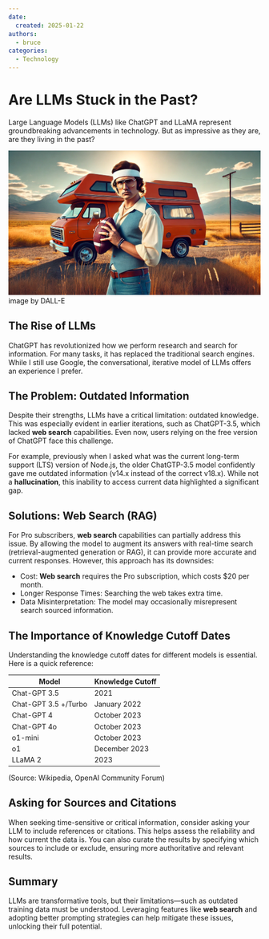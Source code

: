 ```yaml
---
date:
  created: 2025-01-22
authors:
  - bruce
categories:
  - Technology
---
```


# Are LLMs Stuck in the Past?
Large Language Models (LLMs) like ChatGPT and LLaMA represent groundbreaking advancements in technology. But as impressive as they are, are they living in the past?

![Living in the Past](living-in-the-past.png)
image by DALL-E
<!-- more -->

## The Rise of LLMs
ChatGPT has revolutionized how we perform research and search for information. For many tasks, it has replaced the traditional search engines. While I still use Google, the conversational, iterative model of LLMs offers an experience I prefer. 

## The Problem: Outdated Information

Despite their strengths, LLMs have a critical limitation: outdated knowledge. This was especially evident in earlier iterations, such as ChatGPT-3.5, which lacked **web search** capabilities. Even now, users relying on the free version of ChatGPT face this challenge.


For example, previously when I asked what was the current long-term support (LTS) version of Node.js, the older ChatGTP-3.5 model confidently gave me outdated information (v14.x instead of the correct v18.x). While not a **hallucination**, this inability to access current data highlighted a significant gap.

## Solutions: Web Search (RAG)

For Pro subscribers, **web search** capabilities can partially address this issue. By allowing the model to augment its answers with real-time search (retrieval-augmented generation or RAG), it can provide more accurate and current responses. However, this approach has its downsides:

 - Cost: **Web search** requires the Pro subscription, which costs $20 per month.
 - Longer Response Times: Searching the web takes extra time.
 - Data Misinterpretation: The model may occasionally misrepresent search sourced information.

## The Importance of Knowledge Cutoff Dates

Understanding the knowledge cutoff dates for different models is essential. Here is a quick reference:

| Model | Knowledge Cutoff |
| --- | --- | 
| Chat-GPT 3.5 | 2021 |
| Chat-GPT 3.5 +/Turbo | January 2022 | 
| Chat-GPT 4 | October 2023 |
| Chat-GPT 4o | October 2023 |
| o1-mini | October 2023 |
| o1 | December 2023 |
| LLaMA 2 | 2023 |

(Source: Wikipedia, OpenAI Community Forum)

## Asking for Sources and Citations

When seeking time-sensitive or critical information, consider asking your LLM to include references or citations. This helps assess the reliability and how current the data is. You can also curate the results by specifying which sources to include or exclude, ensuring more authoritative and relevant results.

## Summary

LLMs are transformative tools, but their limitations—such as outdated training data must be understood. Leveraging features like **web search** and adopting better prompting strategies can help mitigate these issues, unlocking their full potential.